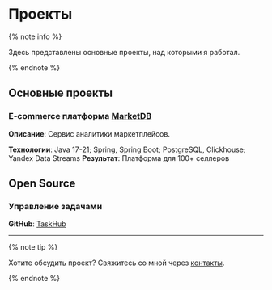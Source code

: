 # Проекты

{% note info %}

Здесь представлены основные проекты, над которыми я работал.

{% endnote %}

## Основные проекты

### E-commerce платформа [MarketDB](https://marketdb.pro)

**Описание**: Сервис аналитики маркетплейсов.

**Технологии**: Java 17-21; Spring, Spring Boot; PostgreSQL, Clickhouse; Yandex Data Streams
**Результат**: Платформа для 100+ селлеров

## Open Source

### Управление задачами
**GitHub**: [TaskHub](https://github.com/True-Ruslan/TaskHub-backend)

---

{% note tip %}

Хотите обсудить проект? Свяжитесь со мной через [контакты](contacts.md).

{% endnote %}
